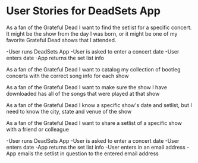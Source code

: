 <h1>User Stories for DeadSets App</h2>

<p>As a fan of the Grateful Dead
I want to find the setlist for a specific concert.
It might be the show from the day I was born,
or it might be one of my favorite Grateful Dead shows that I attended.

-User runs DeadSets App
-User is asked to enter a concert date
-User enters date
-App returns the set list info</p>

<p>As a fan of the Grateful Dead
I want to catalog my collection of bootleg concerts with the correct song info for each show</p>


<p>As a fan of the Grateful Dead
I want to make sure the show I have downloaded has all of the songs that were played at that show</p>


<p>As a fan of the Grateful Dead
I know a specific show's date and setlist, but I need to know the city, state and venue of the show</p>


<p>As a fan of the Grateful Dead
I want to share a setlist of a specific show with a friend or colleague

-User runs DeadSets App
-User is asked to enter a concert date
-User enters date
-App returns the set list info
-User enters in an email address
-App emails the setlist in question to the entered email address</p>
